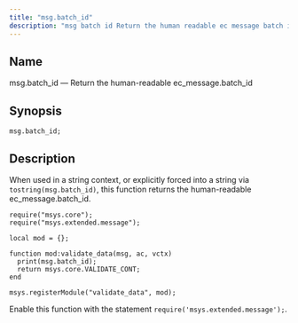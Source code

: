 ```yaml
---
title: "msg.batch_id"
description: "msg batch id Return the human readable ec message batch id msg batch id When used in a string context or explicitly forced into a string via tostring msg batch id this function returns the human readable ec message batch id Example 15 41 msg batch id example Enable this..."
---
```


<a name="lua.ref.msg.batch_id"></a> 
## Name

msg.batch_id — Return the human-readable ec_message.batch_id

<a name="idp25287456"></a> 
## Synopsis

`msg.batch_id;`

<a name="idp25289440"></a> 
## Description

When used in a string context, or explicitly forced into a string via `tostring(msg.batch_id)`, this function returns the human-readable ec_message.batch_id.

<a name="lua.ref.msg.batch_id.example"></a> 


```
require("msys.core");
require("msys.extended.message");

local mod = {};

function mod:validate_data(msg, ac, vctx)
  print(msg.batch_id);
  return msys.core.VALIDATE_CONT;
end

msys.registerModule("validate_data", mod);
```

Enable this function with the statement `require('msys.extended.message');`.